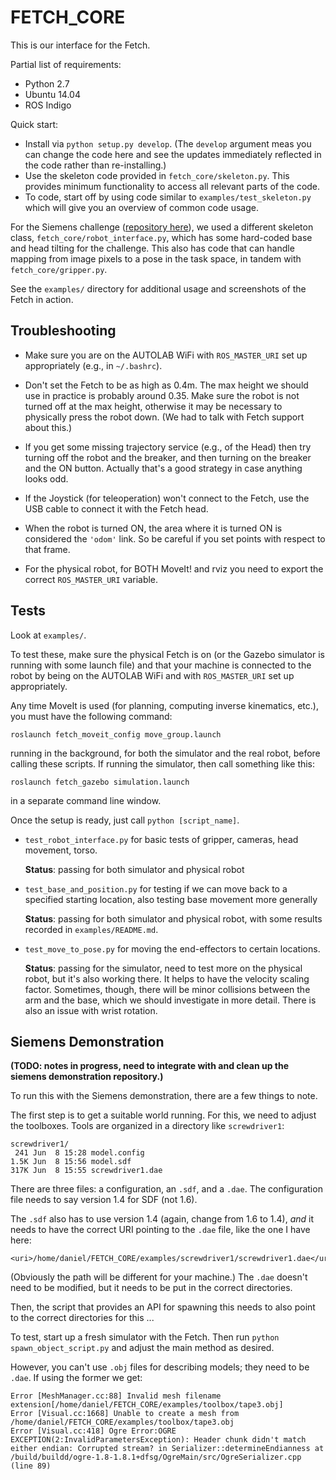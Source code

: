 # FETCH_CORE

This is our interface for the Fetch. 

Partial list of requirements:

- Python 2.7
- Ubuntu 14.04
- ROS Indigo

Quick start:

- Install via `python setup.py develop`. (The `develop` argument meas you can
  change the code here and see the updates immediately reflected in the code
  rather than re-installing.)
- Use the skeleton code provided in `fetch_core/skeleton.py`. This provides
  minimum functionality to access all relevant parts of the code.
- To code, start off by using code similar to `examples/test_skeleton.py` which
  will give you an overview of common code usage.

For the Siemens challenge ([repository here][1]), we used a different skeleton
class, `fetch_core/robot_interface.py`, which has some hard-coded base and head
tilting for the challenge. This also has code that can handle mapping from image
pixels to a pose in the task space, in tandem with `fetch_core/gripper.py`.

See the `examples/` directory for additional usage and screenshots of the Fetch
in action.


## Troubleshooting

- Make sure you are on the AUTOLAB WiFi with `ROS_MASTER_URI` set up
  appropriately (e.g., in `~/.bashrc`).

- Don't set the Fetch to be as high as 0.4m. The max height we should use in
  practice is probably around 0.35. Make sure the robot is not turned off at the
  max height, otherwise it may be necessary to physically press the robot down.
  (We had to talk with Fetch support about this.)

- If you get some missing trajectory service (e.g., of the Head) then try
  turning off the robot and the breaker, and then turning on the breaker and the
  ON button. Actually that's a good strategy in case anything looks odd.

- If the Joystick (for teleoperation) won't connect to the Fetch, use the USB
  cable to connect it with the Fetch head.

- When the robot is turned ON, the area where it is turned ON is considered the
  `'odom'` link. So be careful if you set points with respect to that frame.

- For the physical robot, for BOTH MoveIt! and rviz you need to export the
  correct `ROS_MASTER_URI` variable.

## Tests

Look at `examples/`.

To test these, make sure the physical Fetch is on (or the Gazebo simulator is
running with some launch file) and that your machine is connected to the robot
by being on the AUTOLAB WiFi and with `ROS_MASTER_URI` set up appropriately.

Any time MoveIt is used (for planning, computing inverse kinematics, etc.), you
must have the following command:

```
roslaunch fetch_moveit_config move_group.launch
```

running in the background, for both the simulator and the real robot, before
calling these scripts. If running the simulator, then call something like this:

```
roslaunch fetch_gazebo simulation.launch
```

in a separate command line window.

Once the setup is ready, just call `python [script_name]`.

- `test_robot_interface.py` for basic tests of gripper, cameras, head movement,
  torso.

  **Status**: passing for both simulator and physical robot

- `test_base_and_position.py` for testing if we can move back to a specified
  starting location, also testing base movement more generally

  **Status**: passing for both simulator and physical robot, with some results
  recorded in `examples/README.md`.

- `test_move_to_pose.py` for moving the end-effectors to certain locations.

  **Status**: passing for the simulator, need to test more on the physical
  robot, but it's also working there. It helps to have the velocity scaling
  factor. Sometimes, though, there will be minor collisions between the arm and
  the base, which we should investigate in more detail. There is also an issue
  with wrist rotation.



## Siemens Demonstration

**(TODO: notes in progress, need to integrate with and clean up the siemens
demonstration repository.)**

To run this with the Siemens demonstration, there are a few things to note.

The first step is to get a suitable world running. For this, we need to adjust
the toolboxes. Tools are organized in a directory like `screwdriver1`:

```
screwdriver1/
 241 Jun  8 15:28 model.config
1.5K Jun  8 15:56 model.sdf
317K Jun  8 15:55 screwdriver1.dae
```

There are three files: a configuration, an `.sdf`, and a `.dae`. The
configuration file needs to say version 1.4 for SDF (not 1.6). 

The `.sdf` also has to use version 1.4 (again, change from 1.6 to 1.4), *and*
it needs to have the correct URI pointing to the `.dae` file, like the one I
have here:

```
<uri>/home/daniel/FETCH_CORE/examples/screwdriver1/screwdriver1.dae</uri>
```

(Obviously the path will be different for your machine.) The `.dae` doesn't need
to be modified, but it needs to be put in the correct directories.

Then, the script that provides an API for spawning this needs to also point to
the correct directories for this ...

To test, start up a fresh simulator with the Fetch. Then run `python
spawn_object_script.py` and adjust the main method as desired.

However, you can't use `.obj` files for describing models; they need to be
`.dae`. If using the former we get:

```
Error [MeshManager.cc:88] Invalid mesh filename extension[/home/daniel/FETCH_CORE/examples/toolbox/tape3.obj] 
Error [Visual.cc:1668] Unable to create a mesh from /home/daniel/FETCH_CORE/examples/toolbox/tape3.obj
Error [Visual.cc:418] Ogre Error:OGRE EXCEPTION(2:InvalidParametersException): Header chunk didn't match either endian: Corrupted stream? in Serializer::determineEndianness at /build/buildd/ogre-1.8-1.8.1+dfsg/OgreMain/src/OgreSerializer.cpp (line 89)
```


[1]:https://github.com/BerkeleyAutomation/siemens_challenge
